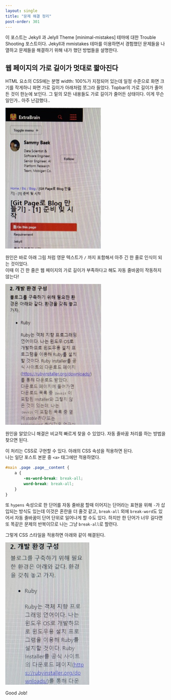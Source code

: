 ```yaml
---
layout: single
title: "문제 해결 정리"
post-order: 301
---
```

이 포스트는 Jekyll 과 Jelyll Theme [minimal-mistakes] 테마에 대한 Trouble Shooting 포스트이다. Jekyll과 mmistakes 테마를 이용하면서 경험했던 문제들을 나열하고 문제들을 해결하기 위해 내가 했던 방법들을 설명한다.

## 웹 페이지의 가로 길이가 멋대로 짧아진다

HTML 요소의 CSS에는 분명 width: 100%가 지정되어 있는데 일정 수준으로 화면 크기를 작게하니 화면 가로 길이가 아래처럼 쪼그라 들었다. Topbar의 가로 길이가 줄어든 것이 한눈에 보인다. 그 밑의 모든 내용들도 가로 길이가 줄어든 상태이다. 이게 무슨일인가.. 아주 난감했다..

![shorter web width than browsers](/assets/images/ETC/Blog/weired_width_what_happen.jpg)

원인은 바로 아래 그림 처럼 영문 텍스트가 `/` 까지 포함해서 아주 긴 한 줄로 인식이 되는 것이었다.<br/>이때 이 긴 한 줄은 웹 페이지의 가로 길이가 부족하다고 해도 자동 줄바꿈이 작동하지 않는다!

![unbreakable word style url](/assets/images/ETC/Blog/weired_width_came_from_en_text.jpg)

원인을 알았으니 해결은 비교적 빠르게 찾을 수 있었다. 자동 줄바꿈 처리를 하는 방법을 찾으면 된다.

이 처리는 CSS로 구현할 수 있다. 아래의 CSS 속성을 적용하면 된다.<br/>
나는 일단 포스트 본문 중 `<a>` 태그에만 적용하였다.

```css
#main .page .page__content {
    a {
        -ms-word-break: break-all;
        word-break: break-all;
    }
}
```

또 `hypens` 속성으로 한 단어를 자동 줄바꿈 할때 이어지는 단어라는 표현을 위해 `-`가 삽입되는 방식도 있는데 이것은 혼란을 더 줄것 같고, `break-all` 외에 `break-word`도 있어서 자동 줄바꿈이 단어 단위로 일어나게 할 수도 있다. 하지만 한 단어가 너무 길다면 또 똑같은 문제의 반복이므로 나는 그냥 `break-all`로 할련다.

그렇게 CSS 스타일을 적용하면 아래와 같이 해결된다.

![breakable word style url](/assets/images/ETC/Blog/weired_width_solved.jpg)

Good Job!

[mmistakes]: https://github.com/mmistakes/minimal-mistakes
